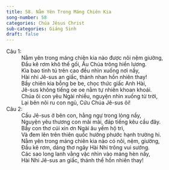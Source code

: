 ```yaml
---
title: 58. Nằm Yên Trong Máng Chiên Kia
song-number: 58
categories: Chúa Jêsus Christ
sub-categories: Giáng Sinh
draft: false
---
```

<dl><dt>Câu 1:</dt><dd data-verse="1">Nằm yên trong máng chiên kia nào được nôi nệm giường, <br/>Đầu kê rơm khô thế gối, Ấu Chúa trông hiền lương. <br/>Kìa bao tinh tú trên cao đều nhìn xuống nơi nầy, <br/>Hài nhi Jê-sus an giấc, thánh nhan hồn nhiên thay! <br/>Bầy chiên kia bỗng be be, chọc thức giấc Anh Hài, <br/>Jê-sus không tiếng oe oe nằm tự nhiên khoan khoái. <br/>Chúa ôi con yêu Ngài nhiều, nguyện nhìn xuống từ trời, <br/>Lại bên nôi ru con ngủ, Cứu Chúa Jê-sus ôi! </dd><dt>Câu 2:</dt><dd data-verse="2">Cầu Jê-sus ở bên con, hằng ngự trong lòng nầy, <br/>Nguyện yêu thương con mãi mãi, đáp tiếng kêu cầu đây. <br/>Bầy con thơ cúi xin ơn Ngài âu yếm hộ trì, <br/>Và đem lên trên thiên quốc hưởng phước hạnh trường hi. <br/>Nằm yên trong máng chiên kia nào có nôi, nệm, giường, <br/>Đầu kê rơm, dáng thơ ngây Hài Nhi trông vui sướng. <br/>Các sao long lanh vằng vặc nhìn vào máng hèn nầy, <br/>Hài Nhi Jê-sus an giấc, thánh thể hồn nhiên thay! </dd></dl>